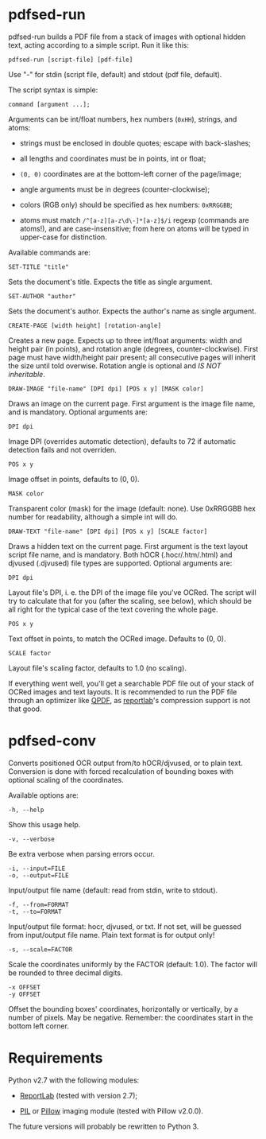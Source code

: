 pdfsed-run
==========

pdfsed-run builds a PDF file from a stack of images with optional hidden
text, acting according to a simple script.  Run it like this:

    pdfsed-run [script-file] [pdf-file]

Use "-" for stdin (script file, default) and stdout (pdf file, default).


The script syntax is simple:

    command [argument ...];


Arguments can be int/float numbers, hex numbers (`0xHH`), strings, and atoms:

*   strings must be enclosed in double quotes; escape with back-slashes;
    
*   all lengths and coordinates must be in points, int or float;
    
*   `(0, 0)` coordinates are at the bottom-left corner of the page/image;
    
*   angle arguments must be in degrees (counter-clockwise);
    
*   colors (RGB only) should be specified as hex numbers: `0xRRGGBB`;
    
*   atoms must match `/^[a-z][a-z\d\-]*[a-z]$/i` regexp (commands are atoms!),
    and are case-insensitive; from here on atoms will be typed in upper-case
    for distinction.


Available commands are:

    SET-TITLE "title"

Sets the document's title.  Expects the title as single argument.
 

    SET-AUTHOR "author"

Sets the document's author.  Expects the author's name as single argument.

 
    CREATE-PAGE [width height] [rotation-angle]

Creates a new page.  Expects up to three int/float arguments: width and
height pair (in points), and rotation angle (degrees, counter-clockwise).
First page must have width/height pair present; all consecutive pages will
inherit the size until told overwise.  Rotation angle is optional and *IS NOT
inheritable*.
 

    DRAW-IMAGE "file-name" [DPI dpi] [POS x y] [MASK color]

Draws an image on the current page.  First argument is the image file name,
and is mandatory.  Optional arguments are:
 
    DPI dpi

Image DPI (overrides automatic detection), defaults to 72 if automatic
detection fails and not overriden.
 
    POS x y

Image offset in points, defaults to (0, 0).
 
    MASK color

Transparent color (mask) for the image (default: none).  Use 0xRRGGBB hex
number for readability, although a simple int will do.
 

    DRAW-TEXT "file-name" [DPI dpi] [POS x y] [SCALE factor]

Draws a hidden text on the current page.  First argument is the text layout
script file name, and is mandatory.  Both hOCR (.hocr/.htm/.html) and
djvused (.djvused) file types are supported.  Optional arguments are:
 
    DPI dpi

Layout file's DPI, i. e. the DPI of the image file you've OCRed.  The script
will try to calculate that for you (after the scaling, see below), which
should be all right for the typical case of the text covering the whole
page.
 
    POS x y

Text offset in points, to match the OCRed image.  Defaults to (0, 0).
 
    SCALE factor

Layout file's scaling factor, defaults to 1.0 (no scaling).
        

If everything went well, you'll get a searchable PDF file out of your stack
of OCRed images and text layouts.  It is recommended to run the PDF file
through an optimizer like [QPDF](http://qpdf.sourceforge.net/), as
[reportlab](http://www.reportlab.com/)'s compression support is not that
good.


pdfsed-conv
===========

Converts positioned OCR output from/to hOCR/djvused, or to plain text.
Conversion is done with forced recalculation of bounding boxes with optional
scaling of the coordinates.

Available options are:

    -h, --help

Show this usage help.

    -v, --verbose

Be extra verbose when parsing errors occur.

    -i, --input=FILE
    -o, --output=FILE

Input/output file name (default: read from stdin, write to stdout).

    -f, --from=FORMAT
    -t, --to=FORMAT

Input/output file format: hocr, djvused, or txt.  If not set, will be
guessed from input/output file name.  Plain text format is for output only!

    -s, --scale=FACTOR

Scale the coordinates uniformly by the FACTOR (default: 1.0).  The factor
will be rounded to three decimal digits.

    -x OFFSET
    -y OFFSET

Offset the bounding boxes' coordinates, horizontally or vertically, by a
number of pixels.  May be negative.  Remember: the coordinates start in the
bottom left corner.


Requirements
============

Python v2.7 with the following modules:

*   [ReportLab](https://pypi.python.org/pypi/reportlab) (tested with version 2.7);

*   [PIL](https://pypi.python.org/pypi/PIL) or [Pillow](https://pypi.python.org/pypi/Pillow) imaging module (tested with Pillow v2.0.0).

The future versions will probably be rewritten to Python 3.
